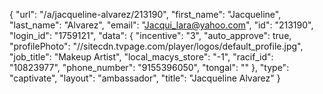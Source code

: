 {
    "url": "\/a\/jacqueline-alvarez\/213190",
    "first_name": "Jacqueline",
    "last_name": "Alvarez",
    "email": "Jacqui_lara@yahoo.com",
    "id": "213190",
    "login_id": "1759121",
    "data": {
        "incentive": "3",
        "auto_approve": true,
        "profilePhoto": "\/\/sitecdn.tvpage.com\/player\/logos\/default_profile.jpg",
        "job_title": "Makeup Artist",
        "local_macys_store": "-1",
        "racif_id": "10823977",
        "phone_number": "9155396050",
        "tongal": ""
    },
    "type": "captivate",
    "layout": "ambassador",
    "title": "Jacqueline Alvarez"
}